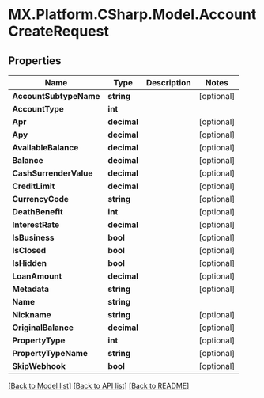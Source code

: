 # MX.Platform.CSharp.Model.AccountCreateRequest

## Properties

Name | Type | Description | Notes
------------ | ------------- | ------------- | -------------
**AccountSubtypeName** | **string** |  | [optional] 
**AccountType** | **int** |  | 
**Apr** | **decimal** |  | [optional] 
**Apy** | **decimal** |  | [optional] 
**AvailableBalance** | **decimal** |  | [optional] 
**Balance** | **decimal** |  | [optional] 
**CashSurrenderValue** | **decimal** |  | [optional] 
**CreditLimit** | **decimal** |  | [optional] 
**CurrencyCode** | **string** |  | [optional] 
**DeathBenefit** | **int** |  | [optional] 
**InterestRate** | **decimal** |  | [optional] 
**IsBusiness** | **bool** |  | [optional] 
**IsClosed** | **bool** |  | [optional] 
**IsHidden** | **bool** |  | [optional] 
**LoanAmount** | **decimal** |  | [optional] 
**Metadata** | **string** |  | [optional] 
**Name** | **string** |  | 
**Nickname** | **string** |  | [optional] 
**OriginalBalance** | **decimal** |  | [optional] 
**PropertyType** | **int** |  | [optional] 
**PropertyTypeName** | **string** |  | [optional] 
**SkipWebhook** | **bool** |  | [optional] 

[[Back to Model list]](../README.md#documentation-for-models) [[Back to API list]](../README.md#documentation-for-api-endpoints) [[Back to README]](../README.md)

